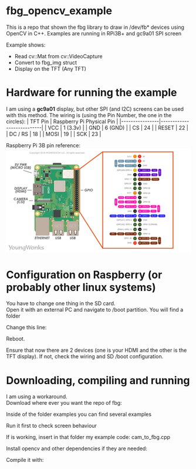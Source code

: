 # fbg_opencv_example
This is a repo that shown the fbg library to draw in /dev/fb* devices using OpenCV in C++. Examples are running in RPi3B+ and gc9a01 SPI screen 

Example shows:
- Read cv::Mat from cv::VideoCapture
- Convert to fbg_img struct
- Display on the TFT (Any TFT)

# Hardware for running the example
I am using a **gc9a01** display, but other SPI (and I2C) screens can be used with this method.
The wiring is (using the Pin Number, the one in the circles):
| TFT Pin | Raspberry Pi Physical Pin |
|----------------|---------------------------|
| VCC            | 1 (3.3v)                     |
| GND            | 6 (GND)                          |
| CS             | 24                        |
| RESET          | 22                        |
| DC / RS        | 18                        |
| MOSI           | 19                        |
| SCK            | 23                        |


Raspberry Pi 3B pin reference:
![Texto alternativo](pinout.jpg)


# Configuration on Raspberry (or probably other linux systems)
You have to change one thing in the SD card.  
Open it with an external PC and navigate to /boot partition. You will find a folder

Change this line:

Reboot.

Ensure that now there are 2 devices (one is your HDMI and the other is the TFT display).
If not, check the wiring and SD /boot configuration.

# Downloading, compiling and running
I am using a workaround.  
Download where ever you want the repo of fbg: 

Inside of the folder examples you can find several examples

Run it first to check screen behaviour

If is working, insert in that folder my example code: cam_to_fbg.cpp

Install opencv and other dependencies if they are needed:

Compile it with:
